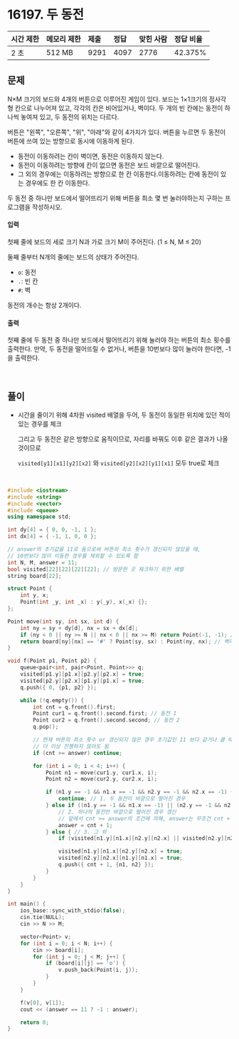 # 16197. 두 동전

| 시간 제한 | 메모리 제한 | 제출 | 정답 | 맞힌 사람 | 정답 비율 |
| :-------- | :---------- | :--- | :--- | :-------- | :-------- |
| 2 초      | 512 MB      | 9291 | 4097 | 2776      | 42.375%   |

## 문제

N×M 크기의 보드와 4개의 버튼으로 이루어진 게임이 있다. 보드는 1×1크기의 정사각형 칸으로 나누어져 있고, 각각의 칸은 비어있거나, 벽이다. 두 개의 빈 칸에는 동전이 하나씩 놓여져 있고, 두 동전의 위치는 다르다.

버튼은 "왼쪽", "오른쪽", "위", "아래"와 같이 4가지가 있다. 버튼을 누르면 두 동전이 버튼에 쓰여 있는 방향으로 동시에 이동하게 된다.

- 동전이 이동하려는 칸이 벽이면, 동전은 이동하지 않는다.
- 동전이 이동하려는 방향에 칸이 없으면 동전은 보드 바깥으로 떨어진다.
- 그 외의 경우에는 이동하려는 방향으로 한 칸 이동한다.이동하려는 칸에 동전이 있는 경우에도 한 칸 이동한다.

두 동전 중 하나만 보드에서 떨어뜨리기 위해 버튼을 최소 몇 번 눌러야하는지 구하는 프로그램을 작성하시오.

#### 입력

첫째 줄에 보드의 세로 크기 N과 가로 크기 M이 주어진다. (1 ≤ N, M ≤ 20)

둘째 줄부터 N개의 줄에는 보드의 상태가 주어진다.

- `o`: 동전
- `.`: 빈 칸
- `#`: 벽

동전의 개수는 항상 2개이다.

#### 출력

첫째 줄에 두 동전 중 하나만 보드에서 떨어뜨리기 위해 눌러야 하는 버튼의 최소 횟수를 출력한다. 만약, 두 동전을 떨어뜨릴 수 없거나, 버튼을 10번보다 많이 눌러야 한다면, -1을 출력한다.

<br/>

## 풀이

- 시간을 줄이기 위해 4차원 visited 배열을 두어, 두 동전이 동일한 위치에 있던 적이 있는 경우를 체크

  그리고 두 동전은 같은 방향으로 움직이므로, 자리를 바꿔도 이후 같은 결과가 나올 것이므로

  `visited[y1][x1][y2][x2]` 와 `visited[y2][x2][y1][x1]` 모두 true로 체크

<br/>

```c++
#include <iostream>
#include <string>
#include <vector>
#include <queue>
using namespace std;

int dy[4] = { 0, 0, -1, 1 };
int dx[4] = { -1, 1, 0, 0 };

// answer의 초기값을 11로 둠으로써 버튼의 최소 횟수가 갱신되지 않았을 때,
// 10번보다 많이 이동한 경우를 제외할 수 있도록 함
int N, M, answer = 11;
bool visited[22][22][22][22]; // 방문한 곳 체크하기 위한 배열
string board[22];

struct Point {
	int y, x;
	Point(int _y, int _x) : y(_y), x(_x) {};
};

Point move(int sy, int sx, int d) {
	int ny = sy + dy[d], nx = sx + dx[d];
	if (ny < 0 || ny >= N || nx < 0 || nx >= M) return Point(-1, -1); // 밖으로 떨어진 경우
	return board[ny][nx] == '#' ? Point(sy, sx) : Point(ny, nx); // 벽에 부딪혔거나, 이동한 경우
}

void f(Point p1, Point p2) {
	queue<pair<int, pair<Point, Point>>> q;
	visited[p1.y][p1.x][p2.y][p2.x] = true;
	visited[p2.y][p2.x][p1.y][p1.x] = true;
	q.push({ 0, {p1, p2} });

	while (!q.empty()) {
		int cnt = q.front().first;
		Point cur1 = q.front().second.first; // 동전 1
		Point cur2 = q.front().second.second; // 동전 2
		q.pop();

        // 현재 버튼의 최소 횟수 or 갱신되지 않은 경우 초기값인 11 보다 같거나 클 때,
        // 더 이상 진행하지 않아도 됨
		if (cnt >= answer) continue;

		for (int i = 0; i < 4; i++) {
			Point n1 = move(cur1.y, cur1.x, i);
			Point n2 = move(cur2.y, cur2.x, i);

			if (n1.y == -1 && n1.x == -1 && n2.y == -1 && n2.x == -1) {
				continue; // 1. 두 동전이 바깥으로 떨어진 경우
			} else if ((n1.y == -1 && n1.x == -1) || (n2.y == -1 && n2.x == -1)) {
                // 2. 하나의 동전만 바깥으로 떨어진 경우 갱신
                // 앞에서 cnt >= answer의 조건에 의해, answer는 무조건 cnt + 1보다 같거나 크다.
				answer = cnt + 1;
			} else { // 3. 그 외
				if (visited[n1.y][n1.x][n2.y][n2.x] || visited[n2.y][n2.x][n1.y][n1.x]) continue;

				visited[n1.y][n1.x][n2.y][n2.x] = true;
				visited[n2.y][n2.x][n1.y][n1.x] = true;
				q.push({ cnt + 1, {n1, n2} });
			}
		}
	}
}

int main() {
	ios_base::sync_with_stdio(false);
	cin.tie(NULL);
	cin >> N >> M;

	vector<Point> v;
	for (int i = 0; i < N; i++) {
		cin >> board[i];
		for (int j = 0; j < M; j++) {
			if (board[i][j] == 'o') {
				v.push_back(Point(i, j));
			}
		}
	}

	f(v[0], v[1]);
	cout << (answer == 11 ? -1 : answer);

	return 0;
}
```
